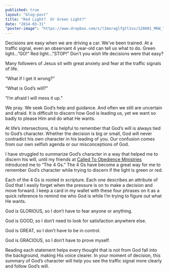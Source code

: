 ```yaml
---
published: true
layout: "blog-post"
title: "Red Light?  Or Green Light?"
date: "2014-03-31"
"poster-image": "https://www.dropbox.com/s/l2moraglfgtl1vv/120601_MKW_THE_EXPERIENCE_0498.jpg"
---
```


Decisions are easy when we are driving a car. We’ve been trained. At a traffic signal, even an observant 4 year-old can tell us what to do.  Green light…”GO!” Red light…”STOP!” Don’t you wish life decisions were that easy?

Many followers of Jesus sit with great anxiety and fear at the traffic signals of life. 

“What if I get it wrong?”

“What is God’s will?”

“I’m afraid I will mess it up.”

We pray. We seek God’s help and guidance. And often we still are uncertain and afraid. It is difficult to discern how God is leading us, yet we want so badly to please Him and do what He wants.

At life’s intersections, it is helpful to remember that God’s will is always tied to God’s character. Whether the decision is big or small, God will never contradict his own character in his leading of you. Our confusion comes from our own selfish agenda or our misconceptions of God.

I have struggled to summarize God’s character in a way that helped me to discern his will, until my friends at <a href="http://www.ctoministries.org" target="_blank">Called To Obedience Ministries</a> introduced me to “The 4 Gs.”  The 4 Gs have become a great way for me to remember God’s character while trying to discern if the light is green or red.

Each of the 4 Gs is rooted in scripture. Each one describes an attribute of God that I easily forget when the pressure is on to make a decision and move forward. I keep a card in my wallet with these four phrases on it as a quick reference to remind me who God is while I’m trying to figure out what He wants.

God is GLORIOUS, so I don’t have to fear anyone or anything.

God is GOOD, so I don’t need to look for satisfaction anywhere else.

God is GREAT, so I don’t have to be in control.

God is GRACIOUS, so I don’t have to prove myself.

Reading each statement helps every thought that is not from God fall into the background, making His voice clearer. In your moment of decision, this summary of God’s character will help you see the traffic signal more clearly and follow God’s will.
